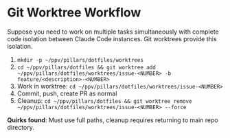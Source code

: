 # Git Worktree Workflow

Suppose you need to work on multiple tasks simultaneously with complete code isolation between Claude Code instances. Git worktrees provide this isolation.

1. `mkdir -p ~/ppv/pillars/dotfiles/worktrees`
2. `cd ~/ppv/pillars/dotfiles && git worktree add ~/ppv/pillars/dotfiles/worktrees/issue-<NUMBER> -b feature/<description>-<NUMBER>`
3. Work in worktree: `cd ~/ppv/pillars/dotfiles/worktrees/issue-<NUMBER>`
4. Commit, push, create PR as normal
5. Cleanup: `cd ~/ppv/pillars/dotfiles && git worktree remove ~/ppv/pillars/dotfiles/worktrees/issue-<NUMBER> --force`

**Quirks found**: Must use full paths, cleanup requires returning to main repo directory.
